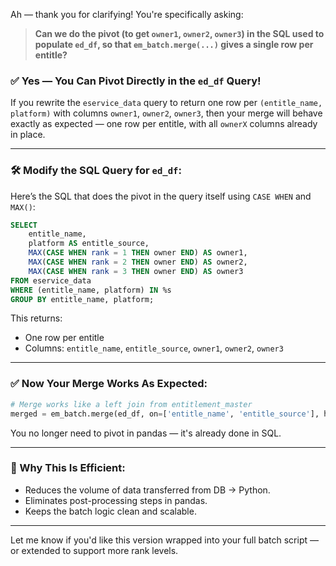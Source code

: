 Ah — thank you for clarifying! You're specifically asking:

> **Can we do the pivot (to get `owner1`, `owner2`, `owner3`) in the SQL used to populate `ed_df`, so that `em_batch.merge(...)` gives a single row per entitle?**

### ✅ Yes — You Can Pivot Directly in the `ed_df` Query!

If you rewrite the `eservice_data` query to return one row per `(entitle_name, platform)` with columns `owner1`, `owner2`, `owner3`, then your merge will behave exactly as expected — one row per entitle, with all `ownerX` columns already in place.

---

### 🛠 Modify the SQL Query for `ed_df`:

Here’s the SQL that does the pivot in the query itself using `CASE WHEN` and `MAX()`:

```sql
SELECT
    entitle_name,
    platform AS entitle_source,
    MAX(CASE WHEN rank = 1 THEN owner END) AS owner1,
    MAX(CASE WHEN rank = 2 THEN owner END) AS owner2,
    MAX(CASE WHEN rank = 3 THEN owner END) AS owner3
FROM eservice_data
WHERE (entitle_name, platform) IN %s
GROUP BY entitle_name, platform;
```

This returns:

* One row per entitle
* Columns: `entitle_name`, `entitle_source`, `owner1`, `owner2`, `owner3`

---

### ✅ Now Your Merge Works As Expected:

```python
# Merge works like a left join from entitlement_master
merged = em_batch.merge(ed_df, on=['entitle_name', 'entitle_source'], how='left')
```

You no longer need to pivot in pandas — it's already done in SQL.

---

### 🧠 Why This Is Efficient:

* Reduces the volume of data transferred from DB → Python.
* Eliminates post-processing steps in pandas.
* Keeps the batch logic clean and scalable.

---

Let me know if you'd like this version wrapped into your full batch script — or extended to support more rank levels.
